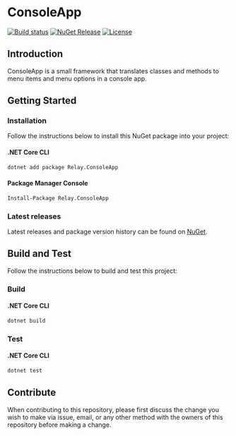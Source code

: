 # ConsoleApp

[![Build status](https://ci.appveyor.com/api/projects/status/nv0tq4bbbjt4lfp3/branch/master?svg=true)](https://ci.appveyor.com/project/scottjferguson/console-app/branch/master)
[![NuGet Release](https://img.shields.io/nuget/v/relay.consoleapp.svg)](https://www.nuget.org/packages/Relay.ConsoleApp/)
[![License](https://img.shields.io/github/license/relay-dev/core.svg)](https://github.com/relay-dev/core/blob/master/LICENSE)

## Introduction

ConsoleApp is a small framework that translates classes and methods to menu items and menu options in a console app.

## Getting Started

<a name="installation"></a>

### Installation

Follow the instructions below to install this NuGet package into your project:

#### .NET Core CLI

```sh
dotnet add package Relay.ConsoleApp
```

#### Package Manager Console

```sh
Install-Package Relay.ConsoleApp
```

### Latest releases

Latest releases and package version history can be found on [NuGet](https://www.nuget.org/packages/Relay.ConsoleApp/).

## Build and Test

Follow the instructions below to build and test this project:

### Build

#### .NET Core CLI

```sh
dotnet build
```

### Test

#### .NET Core CLI

```sh
dotnet test
```

## Contribute

When contributing to this repository, please first discuss the change you wish to make via issue,
email, or any other method with the owners of this repository before making a change.
